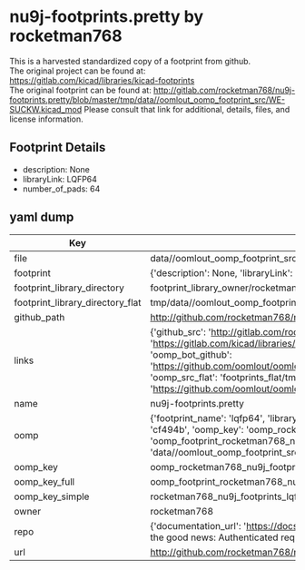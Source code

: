 # nu9j-footprints.pretty by rocketman768  
This is a harvested standardized copy of a footprint from github.  
The original project can be found at:  
https://gitlab.com/kicad/libraries/kicad-footprints  
The original footprint can be found at:
http://gitlab.com/rocketman768/nu9j-footprints.pretty/blob/master/tmp/data//oomlout_oomp_footprint_src/WE-SUCKW.kicad_mod
Please consult that link for additional, details, files, and license information.  
## Footprint Details
* description: None  
* libraryLink: LQFP64  
* number_of_pads: 64  
## yaml dump  
| Key | Value |  
| --- | --- |  
| file | data//oomlout_oomp_footprint_src/nu9j-footprints.pretty/LQFP64.kicad_mod |  
| footprint | {'description': None, 'libraryLink': 'LQFP64', 'number_of_pads': 64} |  
| footprint_library_directory | footprint_library_owner/rocketman768_nu9j-footprints.pretty |  
| footprint_library_directory_flat | tmp/data//oomlout_oomp_footprint_src/footprints_flat/rocketman768_nu9j_footprints_lqfp64/working |  
| github_path | http://github.com/rocketman768/nu9j-footprints.pretty/blob/master/tmp/data//oomlout_oomp_footprint_src/LQFP64.kicad_mod |  
| links | {'github_src': 'http://gitlab.com/rocketman768/nu9j-footprints.pretty/blob/master/tmp/data//oomlout_oomp_footprint_src/WE-SUCKW.kicad_mod', 'github_src_repo': 'https://gitlab.com/kicad/libraries/kicad-footprints', 'oomp_bot': 'tmp/data//oomlout_oomp_footprint_src/footprints/rocketman768_nu9j_footprints_lqfp64/working', 'oomp_bot_github': 'https://github.com/oomlout/oomlout_oomp_footprint_bot/tree/main/tmp/data//oomlout_oomp_footprint_src/footprints/rocketman768_nu9j_footprints_lqfp64/working', 'oomp_src_flat': 'footprints_flat/tmp/data//oomlout_oomp_footprint_src/footprints_flat/rocketman768_nu9j_footprints_lqfp64/working', 'oomp_src_flat_github': 'https://github.com/oomlout/oomlout_oomp_footprint_src/tree/main/tmp/data//oomlout_oomp_footprint_src/footprints_flat/rocketman768_nu9j_footprints_lqfp64/working'} |  
| name | nu9j-footprints.pretty |  
| oomp | {'footprint_name': 'lqfp64', 'library_name': 'nu9j_footprints', 'md5': 'cf494b9cabd33fabb522d04f50d4e283', 'md5_10': 'cf494b9cab', 'md5_5': 'cf494', 'md5_6': 'cf494b', 'oomp_key': 'oomp_rocketman768_nu9j_footprints_lqfp64', 'oomp_key_extra': 'oomp_footprint_rocketman768_nu9j_footprints_lqfp64', 'oomp_key_full': 'oomp_footprint_rocketman768_nu9j_footprints_lqfp64_cf494b', 'oomp_key_simple': 'rocketman768_nu9j_footprints_lqfp64', 'original_filename': 'data//oomlout_oomp_footprint_src/nu9j-footprints.pretty/LQFP64.kicad_mod', 'owner_name': 'rocketman768'} |  
| oomp_key | oomp_rocketman768_nu9j_footprints_lqfp64 |  
| oomp_key_full | oomp_footprint_rocketman768_nu9j_footprints_lqfp64 |  
| oomp_key_simple | rocketman768_nu9j_footprints_lqfp64 |  
| owner | rocketman768 |  
| repo | {'documentation_url': 'https://docs.github.com/rest/overview/resources-in-the-rest-api#rate-limiting', 'message': "API rate limit exceeded for 84.66.142.224. (But here's the good news: Authenticated requests get a higher rate limit. Check out the documentation for more details.)"} |  
| url | http://github.com/rocketman768/nu9j-footprints.pretty |  

